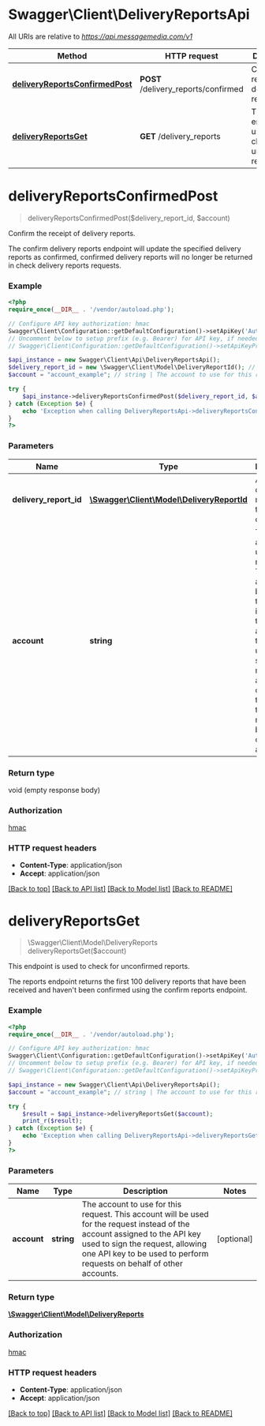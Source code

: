 # Swagger\Client\DeliveryReportsApi

All URIs are relative to *https://api.messagemedia.com/v1*

Method | HTTP request | Description
------------- | ------------- | -------------
[**deliveryReportsConfirmedPost**](DeliveryReportsApi.md#deliveryReportsConfirmedPost) | **POST** /delivery_reports/confirmed | Confirm the receipt of delivery reports.
[**deliveryReportsGet**](DeliveryReportsApi.md#deliveryReportsGet) | **GET** /delivery_reports | This endpoint is used to check for unconfirmed reports.


# **deliveryReportsConfirmedPost**
> deliveryReportsConfirmedPost($delivery_report_id, $account)

Confirm the receipt of delivery reports.

The confirm delivery reports endpoint will update the specified delivery reports as confirmed, confirmed delivery reports will no longer be returned in check delivery reports requests.

### Example
```php
<?php
require_once(__DIR__ . '/vendor/autoload.php');

// Configure API key authorization: hmac
Swagger\Client\Configuration::getDefaultConfiguration()->setApiKey('Authorization', 'YOUR_API_KEY');
// Uncomment below to setup prefix (e.g. Bearer) for API key, if needed
// Swagger\Client\Configuration::getDefaultConfiguration()->setApiKeyPrefix('Authorization', 'Bearer');

$api_instance = new Swagger\Client\Api\DeliveryReportsApi();
$delivery_report_id = new \Swagger\Client\Model\DeliveryReportId(); // \Swagger\Client\Model\DeliveryReportId | A list of delivery report IDs to mark as confirmed.
$account = "account_example"; // string | The account to use for this request. This account will be used for the request instead of the account assigned to the API key used to sign the request, allowing one API key to be used to perform requests on behalf of other accounts.

try {
    $api_instance->deliveryReportsConfirmedPost($delivery_report_id, $account);
} catch (Exception $e) {
    echo 'Exception when calling DeliveryReportsApi->deliveryReportsConfirmedPost: ', $e->getMessage(), PHP_EOL;
}
?>
```

### Parameters

Name | Type | Description  | Notes
------------- | ------------- | ------------- | -------------
 **delivery_report_id** | [**\Swagger\Client\Model\DeliveryReportId**](../Model/\Swagger\Client\Model\DeliveryReportId.md)| A list of delivery report IDs to mark as confirmed. |
 **account** | **string**| The account to use for this request. This account will be used for the request instead of the account assigned to the API key used to sign the request, allowing one API key to be used to perform requests on behalf of other accounts. | [optional]

### Return type

void (empty response body)

### Authorization

[hmac](../../README.md#hmac)

### HTTP request headers

 - **Content-Type**: application/json
 - **Accept**: application/json

[[Back to top]](#) [[Back to API list]](../../README.md#documentation-for-api-endpoints) [[Back to Model list]](../../README.md#documentation-for-models) [[Back to README]](../../README.md)

# **deliveryReportsGet**
> \Swagger\Client\Model\DeliveryReports deliveryReportsGet($account)

This endpoint is used to check for unconfirmed reports.

The reports endpoint returns the first 100 delivery reports that have been received and haven't been confirmed using the confirm reports endpoint.

### Example
```php
<?php
require_once(__DIR__ . '/vendor/autoload.php');

// Configure API key authorization: hmac
Swagger\Client\Configuration::getDefaultConfiguration()->setApiKey('Authorization', 'YOUR_API_KEY');
// Uncomment below to setup prefix (e.g. Bearer) for API key, if needed
// Swagger\Client\Configuration::getDefaultConfiguration()->setApiKeyPrefix('Authorization', 'Bearer');

$api_instance = new Swagger\Client\Api\DeliveryReportsApi();
$account = "account_example"; // string | The account to use for this request. This account will be used for the request instead of the account assigned to the API key used to sign the request, allowing one API key to be used to perform requests on behalf of other accounts.

try {
    $result = $api_instance->deliveryReportsGet($account);
    print_r($result);
} catch (Exception $e) {
    echo 'Exception when calling DeliveryReportsApi->deliveryReportsGet: ', $e->getMessage(), PHP_EOL;
}
?>
```

### Parameters

Name | Type | Description  | Notes
------------- | ------------- | ------------- | -------------
 **account** | **string**| The account to use for this request. This account will be used for the request instead of the account assigned to the API key used to sign the request, allowing one API key to be used to perform requests on behalf of other accounts. | [optional]

### Return type

[**\Swagger\Client\Model\DeliveryReports**](../Model/DeliveryReports.md)

### Authorization

[hmac](../../README.md#hmac)

### HTTP request headers

 - **Content-Type**: application/json
 - **Accept**: application/json

[[Back to top]](#) [[Back to API list]](../../README.md#documentation-for-api-endpoints) [[Back to Model list]](../../README.md#documentation-for-models) [[Back to README]](../../README.md)

